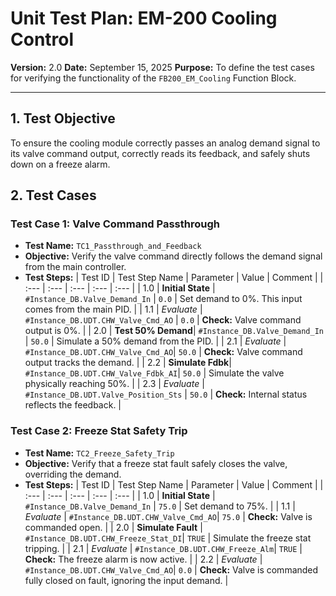 # Unit Test Plan: EM-200 Cooling Control

**Version:** 2.0
**Date:** September 15, 2025
**Purpose:** To define the test cases for verifying the functionality of the `FB200_EM_Cooling` Function Block.

---

## 1. Test Objective

To ensure the cooling module correctly passes an analog demand signal to its valve command output, correctly reads its feedback, and safely shuts down on a freeze alarm.

## 2. Test Cases

### Test Case 1: Valve Command Passthrough

*   **Test Name:** `TC1_Passthrough_and_Feedback`
*   **Objective:** Verify the valve command directly follows the demand signal from the main controller.
*   **Test Steps:**
| Test ID | Test Step Name | Parameter | Value | Comment |
| :--- | :--- | :--- | :--- | :--- |
| 1.0 | **Initial State** | `#Instance_DB.Valve_Demand_In` | `0.0` | Set demand to 0%. This input comes from the main PID. |
| 1.1 | *Evaluate* | `#Instance_DB.UDT.CHW_Valve_Cmd_AO` | `0.0` | **Check:** Valve command output is 0%. |
| 2.0 | **Test 50% Demand**| `#Instance_DB.Valve_Demand_In` | `50.0` | Simulate a 50% demand from the PID. |
| 2.1 | *Evaluate* | `#Instance_DB.UDT.CHW_Valve_Cmd_AO`| `50.0` | **Check:** Valve command output tracks the demand. |
| 2.2 | **Simulate Fdbk**| `#Instance_DB.UDT.CHW_Valve_Fdbk_AI`| `50.0` | Simulate the valve physically reaching 50%. |
| 2.3 | *Evaluate* | `#Instance_DB.UDT.Valve_Position_Sts` | `50.0` | **Check:** Internal status reflects the feedback. |

### Test Case 2: Freeze Stat Safety Trip

*   **Test Name:** `TC2_Freeze_Safety_Trip`
*   **Objective:** Verify that a freeze stat fault safely closes the valve, overriding the demand.
*   **Test Steps:**
| Test ID | Test Step Name | Parameter | Value | Comment |
| :--- | :--- | :--- | :--- | :--- |
| 1.0 | **Initial State** | `#Instance_DB.Valve_Demand_In` | `75.0` | Set demand to 75%. |
| 1.1 | *Evaluate* | `#Instance_DB.UDT.CHW_Valve_Cmd_AO`| `75.0` | **Check:** Valve is commanded open. |
| 2.0 | **Simulate Fault** | `#Instance_DB.UDT.CHW_Freeze_Stat_DI`| `TRUE` | Simulate the freeze stat tripping. |
| 2.1 | *Evaluate* | `#Instance_DB.UDT.CHW_Freeze_Alm`| `TRUE` | **Check:** The freeze alarm is now active. |
| 2.2 | *Evaluate* | `#Instance_DB.UDT.CHW_Valve_Cmd_AO`| `0.0` | **Check:** Valve is commanded fully closed on fault, ignoring the input demand. |
